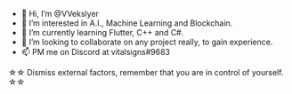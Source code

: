 - 👋 Hi, I’m @VVekslyer
- 👀 I’m interested in A.I., Machine Learning and Blockchain.
- 🌱 I’m currently learning Flutter, C++ and C#.
- 💞️ I’m looking to collaborate on any project really, to gain experience.
- 📫 PM me on Discord at vitalsigns#9683

☆☆ Dismiss external factors, remember that you are in control of yourself. ☆☆
